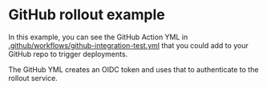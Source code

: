 # GitHub rollout example

In this example, you can see the GitHub Action YML in [.github/workflows/github-integration-test.yml](../.github/workflows/github-integration-test.yml) that you could add to your GitHub repo to trigger deployments.

The GitHub YML creates an OIDC token and uses that to authenticate to the rollout service.
